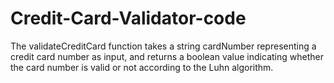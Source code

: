 # Credit-Card-Validator-code
The validateCreditCard function takes a string cardNumber representing a credit card number as input, and returns a boolean value indicating whether the card number is valid or not according to the Luhn algorithm.
